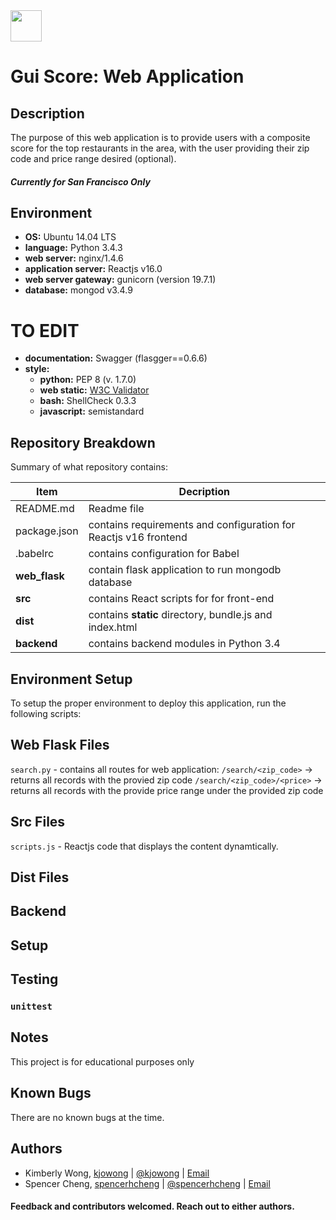<img src="https://i.imgur.com/nS2XeUj.png" width="50" height=auto />

# Gui Score: Web Application

## Description

The purpose of this web application is to provide users with a composite score for the top restaurants in the area, with the user providing their zip code and price range desired (optional). 

##### Currently for San Francisco Only

## Environment

* __OS:__ Ubuntu 14.04 LTS
* __language:__ Python 3.4.3
* __web server:__ nginx/1.4.6
* __application server:__ Reactjs v16.0
* __web server gateway:__ gunicorn (version 19.7.1)
* __database:__ mongod v3.4.9

# TO EDIT
* __documentation:__ Swagger (flasgger==0.6.6)
* __style:__
  * __python:__ PEP 8 (v. 1.7.0)
  * __web static:__ [W3C Validator](https://validator.w3.org/)
  * __bash:__ ShellCheck 0.3.3
  * __javascript:__ semistandard


## Repository Breakdown
Summary of what repository contains:

|   **Item**    |  **Decription**                       |
|---------------|---------------------------------------|
| README.md   | Readme file           |
| package.json      | contains requirements and configuration for Reactjs v16 frontend         |
| .babelrc     | contains configuration for Babel            |
| **web_flask** | contain flask application to run mongodb database |
| **src**     | contains React scripts for for front-end |
| **dist** | contains **static** directory, bundle.js and index.html |
| **backend**     | contains backend modules in Python 3.4 |

## Environment Setup
To setup the proper environment to deploy this application, run the following scripts:

## Web Flask Files
`search.py` - contains all routes for web application:
`/search/<zip_code>` -> returns all records with the provied zip code
`/search/<zip_code>/<price>` -> returns all records with the provide price range under the provided zip code

## Src Files
`scripts.js` - Reactjs code that displays the content dynamtically.

## Dist Files

## Backend

## Setup

## Testing

### `unittest`

## Notes
This project is for educational purposes only

## Known Bugs
There are no known bugs at the time.

## Authors

* Kimberly Wong, [kjowong](https://github.com/kjowong) | [@kjowong](https://twitter.com/kjowong) | [Email](kjowong@gmail.com)
* Spencer Cheng, [spencerhcheng](github.com/spencerhcheng) | [@spencerhcheng](https://twitter.com/spencerhcheng) | [Email](136@holbertonschool.com)


#### Feedback and contributors welcomed. Reach out to either authors.
